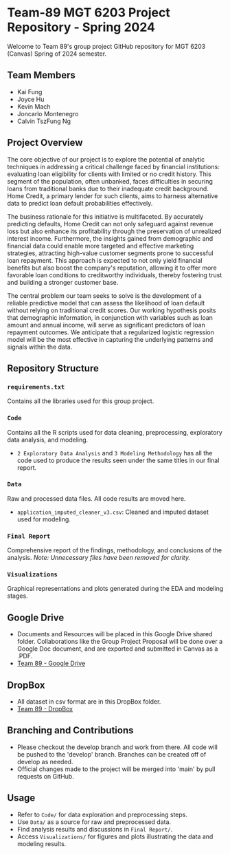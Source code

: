 #

# Team-89 MGT 6203 Project Repository - Spring 2024

Welcome to Team 89's group project GitHub repository for MGT 6203 (Canvas) Spring of 2024 semester.

## Team Members
- Kai Fung
- Joyce Hu
- Kevin Mach
- Joncarlo Montenegro
- Calvin TszFung Ng

## Project Overview

The core objective of our project is to explore the potential of analytic techniques in addressing a critical challenge faced by financial institutions: evaluating loan eligibility for clients with limited or no credit history. This segment of the population, often unbanked, faces difficulties in securing loans from traditional banks due to their inadequate credit background. Home Credit, a primary lender for such clients, aims to harness alternative data to predict loan default probabilities effectively.

The business rationale for this initiative is multifaceted. By accurately predicting defaults, Home Credit can not only safeguard against revenue loss but also enhance its profitability through the preservation of unrealized interest income. Furthermore, the insights gained from demographic and financial data could enable more targeted and effective marketing strategies, attracting high-value customer segments prone to successful loan repayment. This approach is expected to not only yield financial benefits but also boost the company's reputation, allowing it to offer more favorable loan conditions to creditworthy individuals, thereby fostering trust and building a stronger customer base.

The central problem our team seeks to solve is the development of a reliable predictive model that can assess the likelihood of loan default without relying on traditional credit scores. Our working hypothesis posits that demographic information, in conjunction with variables such as loan amount and annual income, will serve as significant predictors of loan repayment outcomes. We anticipate that a regularized logistic regression model will be the most effective in capturing the underlying patterns and signals within the data.

## Repository Structure

### `requirements.txt`
Contains all the libraries used for this group project.

### `Code`
Contains all the R scripts used for data cleaning, preprocessing, exploratory data analysis, and modeling.
- `2 Exploratory Data Analysis` and `3 Modeling Methodology` has all the code used to produce the results seen under the same titles in our final report.

### `Data`
Raw and processed data files. All code results are moved here.
- `application_imputed_cleaner_v3.csv`: Cleaned and imputed dataset used for modeling.

### `Final Report`
Comprehensive report of the findings, methodology, and conclusions of the analysis.
*Note: Unnecessary files have been removed for clarity.*

### `Visualizations`
Graphical representations and plots generated during the EDA and modeling stages.

## Google Drive
- Documents and Resources will be placed in this Google Drive shared folder. Collaborations like the Group Project Proposal will be done over a Google Doc document, and are exported and submitted in Canvas as a .PDF.
- [Team 89 - Google Drive](https://drive.google.com/drive/folders/1fgMOmtSIlGcIcjbpQjrJadFLRaADpTf8?usp=sharing)

## DropBox
- All dataset in csv format are in this DropBox folder. 
- [Team 89 - DropBox](https://www.dropbox.com/scl/fo/ni4tapo1yxhq7y609gz75/AJv752H-ia6Y5vg1i4WoKK4?rlkey=jo2dl4tf42a1owwy9y2zpjx9i&e=1&dl=0)

## Branching and Contributions
- Please checkout the develop branch and work from there. All code will be pushed to the 'develop' branch. Branches can be created off of develop as needed.
- Official changes made to the project will be merged into 'main' by pull requests on GitHub.

## Usage
- Refer to `Code/` for data exploration and preprocessing steps.
- Use `Data/` as a source for raw and preprocessed data.
- Find analysis results and discussions in `Final Report/`.
- Access `Visualizations/` for figures and plots illustrating the data and modeling results.





